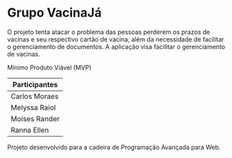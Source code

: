# Grupo VacinaJá

O projeto tenta atacar o problema das pessoas perderem os prazos de vacinas e seu respectivo cartão de vacina, além da necessidade de facilitar o gerenciamento de documentos. A aplicação visa facilitar o gerenciamento de vacinas. 

Mínimo Produto Viável (MVP)



Participantes   | 
--------------- |
Carlos Moraes  | 
Melyssa Raiol | 
Moises Rander | 
Ranna Ellen   | 


Projeto desenvolvido para a cadeira de Programação Avançada para Web.